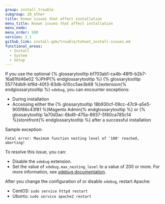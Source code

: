 ```yaml
---
group: install_trouble
subgroup: 20_other
title: Known issues that affect installation
menu_title: Known issues that affect installation
menu_node:
menu_order: 500
version: 2.1
github_link: install-gde/trouble/tshoot_install-issues.md
functional_areas:
  - Install
  - System
  - Setup
---
```


If you use the optional {% glossarytooltip bf703ab1-ca4b-48f9-b2b7-16a81fd46e02 %}PHP{% endglossarytooltip %} {% glossarytooltip 55774db9-bf9d-40f3-83db-b10cc5ae3b68 %}extension{% endglossarytooltip %} `xdebug`, you can encounter exceptions:

*   During installation 
*   Accessing either the {% glossarytooltip 18b930cf-09cc-47c9-a5e5-905f86c43f81 %}Magento Admin{% endglossarytooltip %} or {% glossarytooltip 1a70d3ac-6bd9-475a-8937-5f80ca785c14 %}storefront{% endglossarytooltip %} after a successful installation 

Sample exception:

    Fatal error: Maximum function nesting level of '100' reached, aborting!

To resolve this issue, you can:

*   Disable the `xdebug` extension.
*   Set the value of `xdebug.max_nesting_level` to a value of 200 or more. For more information, see <a href="http://xdebug.org/docs/basic#max_nesting_level" target="_blank">xdebug documentation</a>.

After you change the configuration of or disable `xdebug`, restart Apache:

*   CentOS: `sudo service httpd restart`
*   Ubuntu: `sudo service apache2 restart`
